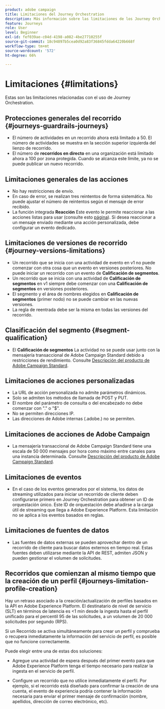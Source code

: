 ```yaml
---
product: adobe campaign
title: Limitaciones del Journey Orchestration
description: Más información sobre las limitaciones de los Journey Orchestration
feature: Journeys
role: User
level: Beginner
exl-id: fef039ae-c04d-4198-a082-4be27710255f
source-git-commit: 18c94897b5cea0d92a83f36845fdda64220b668f
workflow-type: tm+mt
source-wordcount: '572'
ht-degree: 66%

---
```


# Limitaciones {#limitations}

Estas son las limitaciones relacionadas con el uso de Journey Orchestration.

## Protecciones generales del recorrido {#journeys-guardrails-journeys}

* El número de actividades en un recorrido ahora está limitado a 50. El número de actividades se muestra en la sección superior izquierda del lienzo de recorrido.
* El número de **recorridos en directo** en una organización está limitado ahora a 100 por zona protegida. Cuando se alcanza este límite, ya no se puede publicar un nuevo recorrido.

## Limitaciones generales de las acciones

* No hay restricciones de envío. 
* En caso de error, se realizan tres reintentos de forma sistemática. No puede ajustar el número de reintentos según el mensaje de error recibido. 
* La función integrada **Reacción** Este evento le permite reaccionar a las acciones listas para usar (consulte esto [página](../building-journeys/reaction-events.md)). Si desea reaccionar a un mensaje enviado mediante una acción personalizada, debe configurar un evento dedicado. 

## Limitaciones de versiones de recorrido {#journey-versions-limitations}

* Un recorrido que se inicia con una actividad de evento en v1 no puede comenzar con otra cosa que un evento en versiones posteriores. No puede iniciar un recorrido con un evento de **Calificación de segmentos**.
* Un recorrido que se inicia con una actividad de **Calificación de segmentos** en v1 siempre debe comenzar con una **Calificación de segmentos** en versiones posteriores.
* El segmento y el área de nombres elegidos en **Calificación de segmentos** (primer nodo) no se puede cambiar en las nuevas versiones.
* La regla de reentrada debe ser la misma en todas las versiones del recorrido.

## Clasificación del segmento {#segment-qualification}

* El **Calificación de segmentos** La actividad no se puede usar junto con la mensajería transaccional de Adobe Campaign Standard debido a restricciones de rendimiento. Consulte [Descripción del producto de Adobe Campaign Standard](https://helpx.adobe.com/legal/product-descriptions/campaign-standard.html). 
 

## Limitaciones de acciones personalizadas

* La URL de acción personalizada no admite parámetros dinámicos. 
* Solo se admiten los métodos de llamada de POST y PUT. 
* El nombre del parámetro de consulta o del encabezado no debe comenzar con &quot;.&quot; o &quot;$&quot;. 
* No se permiten direcciones IP. 
* Las direcciones de Adobe internas (.adobe.) no se permiten.
 

## Limitaciones de acciones de Adobe Campaign

* La mensajería transaccional de Adobe Campaign Standard tiene una escala de 50 000 mensajes por hora como máximo entre canales para una instancia determinada. Consulte [Descripción del producto de Adobe Campaign Standard](https://helpx.adobe.com/legal/product-descriptions/campaign-standard.html). 
 

## Limitaciones de eventos

* En el caso de los eventos generados por el sistema, los datos de streaming utilizados para iniciar un recorrido de cliente deben configurarse primero en Journey Orchestration para obtener un ID de orquestación único. Este ID de orquestación debe añadirse a la carga útil de streaming que llega a Adobe Experience Platform. Esta limitación no se aplica a los eventos basados en reglas.
 

## Limitaciones de fuentes de datos

* Las fuentes de datos externas se pueden aprovechar dentro de un recorrido de cliente para buscar datos externos en tiempo real. Estas fuentes deben utilizarse mediante la API de REST, admiten JSON y pueden gestionar el volumen de solicitudes.

## Recorridos que comienzan al mismo tiempo que la creación de un perfil {#journeys-limitation-profile-creation}

Hay un retraso asociado a la creación/actualización de perfiles basados en la API en Adobe Experience Platform. El destinatario de nivel de servicio (SLT) en términos de latencia es &lt;1 min desde la ingesta hasta el perfil unificado para el percentil 95 de las solicitudes, a un volumen de 20 000 solicitudes por segundo (RPS).

Si un Recorrido se activa simultáneamente para crear un perfil y comprueba o recupera inmediatamente la información del servicio de perfil, es posible que no funcione correctamente.

Puede elegir entre una de estas dos soluciones:

* Agregue una actividad de espera después del primer evento para que Adobe Experience Platform tenga el tiempo necesario para realizar la ingesta en el servicio de perfil.

* Configure un recorrido que no utilice inmediatamente el perfil. Por ejemplo, si el recorrido está diseñado para confirmar la creación de una cuenta, el evento de experiencia podría contener la información necesaria para enviar el primer mensaje de confirmación (nombre, apellidos, dirección de correo electrónico, etc).
